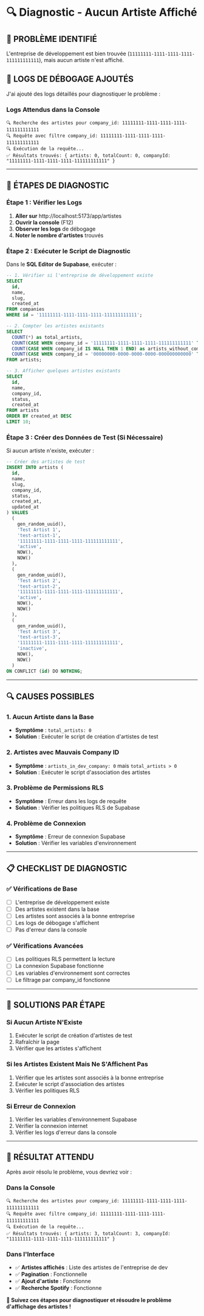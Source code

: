 # 🔍 Diagnostic - Aucun Artiste Affiché

## 🎯 **PROBLÈME IDENTIFIÉ**

L'entreprise de développement est bien trouvée (`11111111-1111-1111-1111-111111111111`), mais aucun artiste n'est affiché.

## 🔧 **LOGS DE DÉBOGAGE AJOUTÉS**

J'ai ajouté des logs détaillés pour diagnostiquer le problème :

### **Logs Attendus dans la Console**
```
🔍 Recherche des artistes pour company_id: 11111111-1111-1111-1111-111111111111
🔍 Requête avec filtre company_id: 11111111-1111-1111-1111-111111111111
🔍 Exécution de la requête...
✅ Résultats trouvés: { artists: 0, totalCount: 0, companyId: "11111111-1111-1111-1111-111111111111" }
```

---

## 🚀 **ÉTAPES DE DIAGNOSTIC**

### **Étape 1 : Vérifier les Logs**
1. **Aller sur** http://localhost:5173/app/artistes
2. **Ouvrir la console** (F12)
3. **Observer les logs** de débogage
4. **Noter le nombre d'artistes** trouvés

### **Étape 2 : Exécuter le Script de Diagnostic**
Dans le **SQL Editor de Supabase**, exécuter :

```sql
-- 1. Vérifier si l'entreprise de développement existe
SELECT 
  id,
  name,
  slug,
  created_at
FROM companies 
WHERE id = '11111111-1111-1111-1111-111111111111';

-- 2. Compter les artistes existants
SELECT 
  COUNT(*) as total_artists,
  COUNT(CASE WHEN company_id = '11111111-1111-1111-1111-111111111111' THEN 1 END) as artists_in_dev_company,
  COUNT(CASE WHEN company_id IS NULL THEN 1 END) as artists_without_company,
  COUNT(CASE WHEN company_id = '00000000-0000-0000-0000-000000000000' THEN 1 END) as artists_with_default_company
FROM artists;

-- 3. Afficher quelques artistes existants
SELECT 
  id,
  name,
  company_id,
  status,
  created_at
FROM artists 
ORDER BY created_at DESC
LIMIT 10;
```

### **Étape 3 : Créer des Données de Test (Si Nécessaire)**
Si aucun artiste n'existe, exécuter :

```sql
-- Créer des artistes de test
INSERT INTO artists (
  id,
  name,
  slug,
  company_id,
  status,
  created_at,
  updated_at
) VALUES 
  (
    gen_random_uuid(),
    'Test Artist 1',
    'test-artist-1',
    '11111111-1111-1111-1111-111111111111',
    'active',
    NOW(),
    NOW()
  ),
  (
    gen_random_uuid(),
    'Test Artist 2',
    'test-artist-2',
    '11111111-1111-1111-1111-111111111111',
    'active',
    NOW(),
    NOW()
  ),
  (
    gen_random_uuid(),
    'Test Artist 3',
    'test-artist-3',
    '11111111-1111-1111-1111-111111111111',
    'inactive',
    NOW(),
    NOW()
  )
ON CONFLICT (id) DO NOTHING;
```

---

## 🔍 **CAUSES POSSIBLES**

### **1. Aucun Artiste dans la Base**
- **Symptôme** : `total_artists: 0`
- **Solution** : Exécuter le script de création d'artistes de test

### **2. Artistes avec Mauvais Company ID**
- **Symptôme** : `artists_in_dev_company: 0` mais `total_artists > 0`
- **Solution** : Exécuter le script d'association des artistes

### **3. Problème de Permissions RLS**
- **Symptôme** : Erreur dans les logs de requête
- **Solution** : Vérifier les politiques RLS de Supabase

### **4. Problème de Connexion**
- **Symptôme** : Erreur de connexion Supabase
- **Solution** : Vérifier les variables d'environnement

---

## 📋 **CHECKLIST DE DIAGNOSTIC**

### **✅ Vérifications de Base**
- [ ] L'entreprise de développement existe
- [ ] Des artistes existent dans la base
- [ ] Les artistes sont associés à la bonne entreprise
- [ ] Les logs de débogage s'affichent
- [ ] Pas d'erreur dans la console

### **✅ Vérifications Avancées**
- [ ] Les politiques RLS permettent la lecture
- [ ] La connexion Supabase fonctionne
- [ ] Les variables d'environnement sont correctes
- [ ] Le filtrage par company_id fonctionne

---

## 🎯 **SOLUTIONS PAR ÉTAPE**

### **Si Aucun Artiste N'Existe**
1. Exécuter le script de création d'artistes de test
2. Rafraîchir la page
3. Vérifier que les artistes s'affichent

### **Si les Artistes Existent Mais Ne S'Affichent Pas**
1. Vérifier que les artistes sont associés à la bonne entreprise
2. Exécuter le script d'association des artistes
3. Vérifier les politiques RLS

### **Si Erreur de Connexion**
1. Vérifier les variables d'environnement Supabase
2. Vérifier la connexion internet
3. Vérifier les logs d'erreur dans la console

---

## 🎉 **RÉSULTAT ATTENDU**

Après avoir résolu le problème, vous devriez voir :

### **Dans la Console**
```
🔍 Recherche des artistes pour company_id: 11111111-1111-1111-1111-111111111111
🔍 Requête avec filtre company_id: 11111111-1111-1111-1111-111111111111
🔍 Exécution de la requête...
✅ Résultats trouvés: { artists: 3, totalCount: 3, companyId: "11111111-1111-1111-1111-111111111111" }
```

### **Dans l'Interface**
- ✅ **Artistes affichés** : Liste des artistes de l'entreprise de dev
- ✅ **Pagination** : Fonctionnelle
- ✅ **Ajout d'artiste** : Fonctionne
- ✅ **Recherche Spotify** : Fonctionne

**🚀 Suivez ces étapes pour diagnostiquer et résoudre le problème d'affichage des artistes !**


